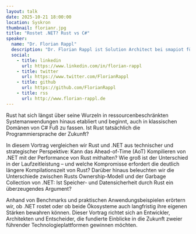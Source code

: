 ```yaml
---
layout: talk
date: 2025-10-21 18:00:00
location: Syskron
thumbnail: florianr.jpg
title: "Rostet .NET? Rust vs C#"
speaker:
  name: "Dr. Florian Rappl"
  description: "Dr. Florian Rappl ist Solution Architect bei smapiot für verteilte Webapplikationen. Er hat mehrere Preise für seine Arbeiten gewonnen und ist Microsoft MVP im Bereich Development Technologies. Er schreibt regelmäßig Artikel für seinen eigenen Block als auch für mehrere populäre Softwareentwicklungsseiten im Netz."
  social:
    - title: linkedin
      url: https://www.linkedin.com/in/florian-rappl
    - title: twitter
      url: https://www.twitter.com/FlorianRappl
    - title: github
      url: https://github.com/FlorianRappl
    - title: rss
      url: http://www.florian-rappl.de
---
```

Rust hat sich längst über seine Wurzeln in ressourcenbeschränkten Systemanwendungen hinaus etabliert und beginnt, auch in 
klassischen Domänen von C# Fuß zu fassen. Ist Rust tatsächlich die Programmiersprache der Zukunft?

In diesem Vortrag vergleichen wir Rust und .NET aus technischer und strategischer Perspektive: Kann das Ahead-of-Time (AoT) 
Kompilieren von .NET mit der Performance von Rust mithalten? Wie groß ist der Unterschied in der Laufzeitleistung – und 
welche Kompromisse erfordert die deutlich längere Kompilationszeit von Rust? Darüber hinaus beleuchten wir die Unterschiede 
zwischen Rusts Ownership-Modell und der Garbage Collection von .NET: Ist Speicher- und Datensicherheit durch Rust 
ein überzeugendes Argument?

Anhand von Benchmarks und praktischen Anwendungsbeispielen erörtern wir, ob .NET rostet oder ob beide Ökosysteme auch
langfristig ihre eigenen Stärken bewahren können. Dieser Vortrag richtet sich an Entwickler, Architekten und Entscheider,
die fundierte Einblicke in die Zukunft zweier führender Technologieplattformen gewinnen möchten.